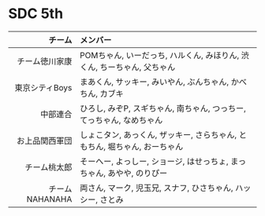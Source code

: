 # SDC 5th

| チーム        | メンバー      |
| -----------: |:-------------|
| チーム徳川家康  | POMちゃん, いーだっち, ハルくん, みほりん, 渋くん, ちーちゃん, 父ちゃん |
| 東京シティBoys | まあくん,  サッキー, みいやん, ぶんちゃん, かべちん, カブキ |
| 中部連合       |ひろし, みぞP, スギちゃん, 南ちゃん, つっちー, てっちゃん, なめちゃん |
| お上品関西軍団  | しょこタン, あっくん, ザッキー, さらちゃん, ともちん, 堀ちゃん, おーちゃん |
| チーム桃太郎    | そーへー, よっしー, ショージ, はせっちょ, まっちゃん, あやや, のりぴー  |
| チームNAHANAHA | 両さん, マーク, 児玉兄, スナフ, ひさちゃん, ハッシー, さとみ |